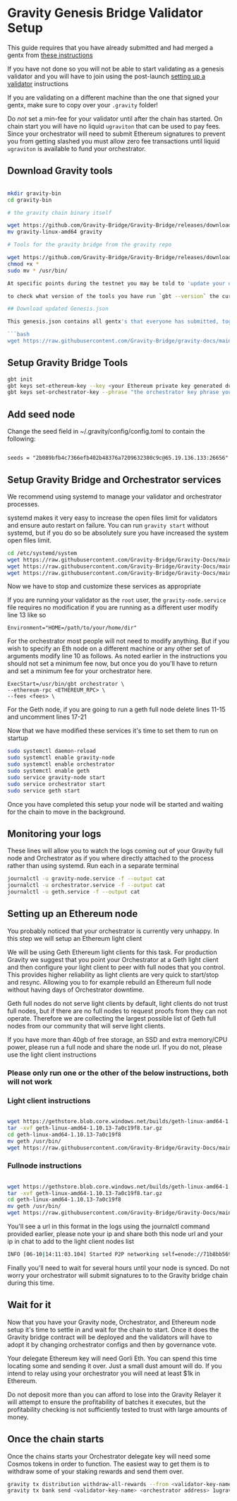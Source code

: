 # Gravity Genesis Bridge Validator Setup

This guide requires that you have already submitted and had merged a gentx from [these instructions](create-your-gentx.md)

If you have not done so you will not be able to start validating as a genesis validator and you will have to join using the post-launch [setting up a validator](setting-up-a-validator.md) instructions

If you are validating on a different machine than the one that signed your gentx, make sure to copy over your `.gravity` folder!

Do *not* set a min-fee for your validator until after the chain has started. On chain start you will have no liquid `ugraviton` that can be used to pay fees. Since your orchestrator will need to submit Ethereum signatures to prevent you from getting slashed you must allow zero fee transactions until liquid `ugraviton` is available to fund your orchestrator.

## Download Gravity tools

```bash

mkdir gravity-bin
cd gravity-bin

# the gravity chain binary itself

wget https://github.com/Gravity-Bridge/Gravity-Bridge/releases/download/v1.0.4/gravity-linux-amd64
mv gravity-linux-amd64 gravity

# Tools for the gravity bridge from the gravity repo

wget https://github.com/Gravity-Bridge/Gravity-Bridge/releases/download/v1.0.4/gbt
chmod +x *
sudo mv * /usr/bin/

At specific points during the testnet you may be told to 'update your orchestrator' or 'update your gravity binary'. In order to do that you can simply repeat the above instructions and then restart the affected software.

to check what version of the tools you have run `gbt --version` the current latest version is `gbt 1.0.0`

## Download updated Genesis.json

This genesis.json contains all gentx's that everyone has submitted, together they will create the first block of a new chain.

```bash
wget https://raw.githubusercontent.com/Gravity-Bridge/gravity-docs/main/genesis.json -O $HOME/.gravity/config/genesis.json
```

## Setup Gravity Bridge Tools

```bash
gbt init
gbt keys set-ethereum-key --key <your Ethereum private key generated during gentx creation>
gbt keys set-orchestrator-key --phrase "the orchestrator key phrase you generated with your gentx"
```

## Add seed node

Change the seed field in ~/.gravity/config/config.toml to contain the following:

```text

seeds = "2b089bfb4c7366efb402b48376a7209632380c9c@65.19.136.133:26656"

```

## Setup Gravity Bridge and Orchestrator services

We recommend using systemd to manage your validator and orchestrator processes.

systemd makes it very easy to increase the open files limit for validators and ensure auto restart on failure.
You can run `gravity start` without systemd, but if you do so be absolutely sure you have increased the system
open files limit.

```bash
cd /etc/systemd/system
wget https://raw.githubusercontent.com/Gravity-Bridge/Gravity-Docs/main/configs/gravity-node.service
wget https://raw.githubusercontent.com/Gravity-Bridge/Gravity-Docs/main/configs/orchestrator.service
wget https://raw.githubusercontent.com/Gravity-Bridge/Gravity-Docs/main/configs/geth.service
```

Now we have to stop and customize these services as appropriate

If you are running your validator as the `root` user, the `gravity-node.service` file requires no modification
if you are running as a different user modify line 13 like so

```text
Environment="HOME=/path/to/your/home/dir"
```

For the orchestrator most people will not need to modify anything. But if you wish to specify an Eth node on a different machine or any other set of arguments modify line 10 as follows. As noted earlier in the instructions you should not set a minimum fee now, but once you do you'll have to return and set a minimum fee for your orchestrator here.

```text
ExecStart=/usr/bin/gbt orchestrator \
--ethereum-rpc <ETHEREUM_RPC> \
--fees <fees> \
```

For the Geth node, if you are going to run a geth full node delete lines 11-15 and uncomment lines 17-21


Now that we have modified these services it's time to set them to run on startup

```bash
sudo systemctl daemon-reload
sudo systemctl enable gravity-node
sudo systemctl enable orchestrator
sudo systemctl enable geth
sudo service gravity-node start
sudo service orchestrator start
sudo service geth start
```

Once you have completed this setup your node will be started and waiting for the chain to move in the background.

## Monitoring your logs

These lines will allow you to watch the logs coming out of your Gravity full node and Orchestrator as if you where directly attached to the process rather than using systemd. Run each in a separate terminal

```bash
journalctl -u gravity-node.service -f --output cat
journalctl -u orchestrator.service -f --output cat
journalctl -u geth.service -f --output cat
```

## Setting up an Ethereum node

You probably noticed that your orchestrator is currently very unhappy. In this step we will setup an Ethereum light client

We will be using Geth Ethereum light clients for this task. For production Gravity we suggest that you point your Orchestrator at a Geth light client and then configure your light client to peer with full nodes that you control. This provides higher reliability as light clients are very quick to start/stop and resync. Allowing you to for example rebuild an Ethereum full node without having days of Orchestrator downtime.

Geth full nodes do not serve light clients by default, light clients do not trust full nodes, but if there are no full nodes to request proofs from they can not operate. Therefore we are collecting the largest possible
list of Geth full nodes from our community that will serve light clients.

If you have more than 40gb of free storage, an SSD and extra memory/CPU power, please run a full node and share the node url. If you do not, please use the light client instructions

### Please only run one or the other of the below instructions, both will not work

### Light client instructions

```bash

wget https://gethstore.blob.core.windows.net/builds/geth-linux-amd64-1.10.13-7a0c19f8.tar.gz
tar -xvf geth-linux-amd64-1.10.13-7a0c19f8.tar.gz
cd geth-linux-amd64-1.10.13-7a0c19f8
mv geth /usr/bin/
wget https://raw.githubusercontent.com/Gravity-Bridge/Gravity-Docs/main/configs/geth-light-config.toml -O /etc/geth-light-config.toml

```

### Fullnode instructions

```bash

wget https://gethstore.blob.core.windows.net/builds/geth-linux-amd64-1.10.13-7a0c19f8.tar.gz
tar -xvf geth-linux-amd64-1.10.13-7a0c19f8.tar.gz
cd geth-linux-amd64-1.10.13-7a0c19f8
mv geth /usr/bin/
wget https://raw.githubusercontent.com/Gravity-Bridge/Gravity-Docs/main/configs/geth-full-config.toml -O /etc/geth-full-config.toml

```

You'll see a url in this format in the logs using the journalctl command provided earlier, please note your ip and share both this node url and your ip in chat to add to the light client nodes list

```bash
INFO [06-10|14:11:03.104] Started P2P networking self=enode://71b8bb569dad23b16822a249582501aef5ed51adf384f424a060aec4151b7b5c4d8a1503c7f3113ef69e24e1944640fc2b422764cf25dbf9db91f34e94bf4571@127.0.0.1:30303
```

Finally you'll need to wait for several hours until your node is synced. Do not worry your orchestrator will submit signatures to to the Gravity bridge chain during this time.

## Wait for it

Now that you have your Gravity node, Orchestrator, and Ethereum node setup it's time to settle in and wait for the chain to start. Once it does the Gravity bridge contract will be deployed and the validators will have to adopt it by changing orchestrator configs and then by governance vote.

Your delegate Ethereum key will need Gorli Eth. You can spend this time locating some and sending it over. Just a small dust amount will do. If you intend to relay using your orchestrator you will need at least $1k in Ethereum.

Do not deposit more than you can afford to lose into the Gravity Relayer it will attempt to ensure the profitability of batches it executes, but the profitability checking is not sufficiently tested to trust with large amounts of money.

## Once the chain starts

Once the chains starts your Orchestrator delegate key will need some Cosmos tokens in order to function. The easiest way to get them is to withdraw some of your staking rewards and send them over.

```bash
gravity tx distribution withdraw-all-rewards --from <validator-key-name> --chain-id gravity-bridge-test4
gravity tx bank send <validator-key-name> <orchestrator address> 1ugraviton --chain-id gravity-bridge-test4
```
